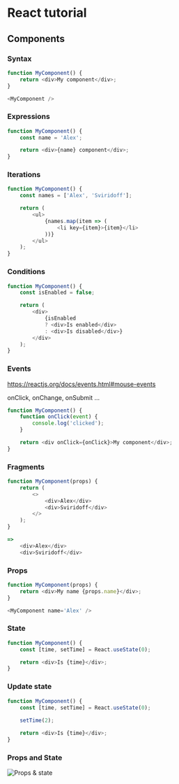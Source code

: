 # React tutorial

## Components


### Syntax

```javascript
function MyComponent() {
    return <div>My component</div>;
}

<MyComponent />
```


### Expressions

```javascript
function MyComponent() {
    const name = 'Alex';

    return <div>{name} component</div>;
}
```


### Iterations

```javascript
function MyComponent() {
    const names = ['Alex', 'Sviridoff'];

    return (
        <ul>
            {names.map(item => (
                <li key={item}>{item}</li>
            ))}
        </ul>
    );
}
```


### Conditions

```javascript
function MyComponent() {
    const isEnabled = false;

    return (
        <div>
            {isEnabled
            ? <div>Is enabled</div>
            : <div>Is disabled</div>}
        </div>
    );
}
```


### Events

https://reactjs.org/docs/events.html#mouse-events

onClick, onChange, onSubmit  ...


```javascript
function MyComponent() {
    function onClick(event) {
        console.log('clicked');
    }

    return <div onClick={onClick}>My component</div>;
}
```

### Fragments

```javascript
function MyComponent(props) {
    return (
        <>
            <div>Alex</div>
            <div>Sviridoff</div>
        </>
    );
}

=>
    <div>Alex</div>
    <div>Sviridoff</div>
```


### Props

```javascript
function MyComponent(props) {
    return <div>My name {props.name}</div>;
}

<MyComponent name='Alex' />
```


### State

```javascript
function MyComponent() {
    const [time, setTime] = React.useState(0);

    return <div>Is {time}</div>;
}
```


### Update state

```javascript
function MyComponent() {
    const [time, setTime] = React.useState(0);
    
    setTime(2);

    return <div>Is {time}</div>;
}
```


### Props and State


![Props & state](https://scriptverse.academy/img/tutorials/reactjs-props-state.png)











